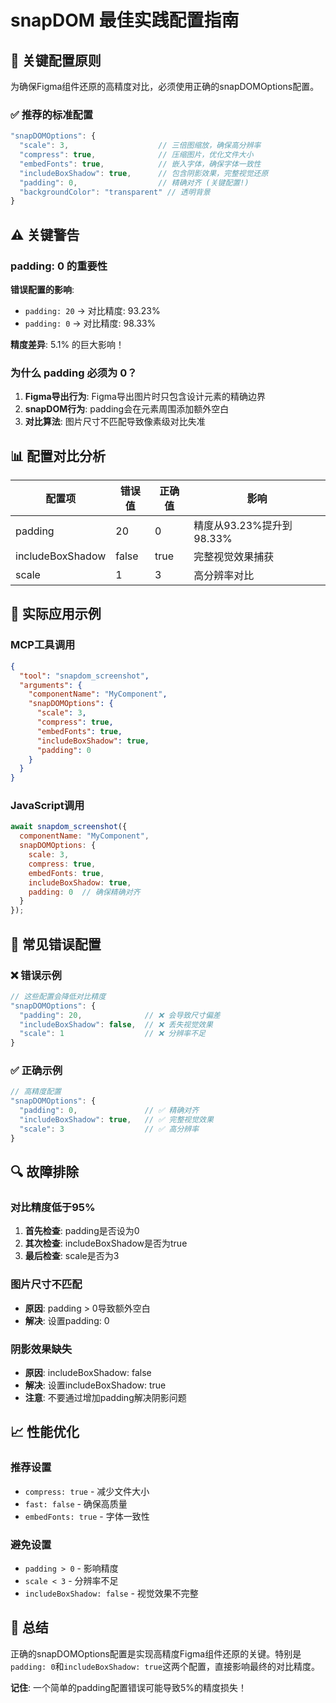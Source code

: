 # snapDOM 最佳实践配置指南

## 🎯 关键配置原则

为确保Figma组件还原的高精度对比，必须使用正确的snapDOMOptions配置。

### ✅ 推荐的标准配置

```javascript
"snapDOMOptions": {
  "scale": 3,                    // 三倍图缩放，确保高分辨率
  "compress": true,              // 压缩图片，优化文件大小
  "embedFonts": true,            // 嵌入字体，确保字体一致性
  "includeBoxShadow": true,      // 包含阴影效果，完整视觉还原
  "padding": 0,                  // 精确对齐 (关键配置!)
  "backgroundColor": "transparent" // 透明背景
}
```

## ⚠️ 关键警告

### padding: 0 的重要性

**错误配置的影响**:
- `padding: 20` → 对比精度: 93.23%
- `padding: 0` → 对比精度: 98.33%

**精度差异**: 5.1% 的巨大影响！

### 为什么 padding 必须为 0？

1. **Figma导出行为**: Figma导出图片时只包含设计元素的精确边界
2. **snapDOM行为**: padding会在元素周围添加额外空白
3. **对比算法**: 图片尺寸不匹配导致像素级对比失准

## 📊 配置对比分析

| 配置项 | 错误值 | 正确值 | 影响 |
|--------|--------|--------|------|
| padding | 20 | 0 | 精度从93.23%提升到98.33% |
| includeBoxShadow | false | true | 完整视觉效果捕获 |
| scale | 1 | 3 | 高分辨率对比 |

## 🔧 实际应用示例

### MCP工具调用
```json
{
  "tool": "snapdom_screenshot",
  "arguments": {
    "componentName": "MyComponent",
    "snapDOMOptions": {
      "scale": 3,
      "compress": true,
      "embedFonts": true,
      "includeBoxShadow": true,
      "padding": 0
    }
  }
}
```

### JavaScript调用
```javascript
await snapdom_screenshot({
  componentName: "MyComponent",
  snapDOMOptions: {
    scale: 3,
    compress: true,
    embedFonts: true,
    includeBoxShadow: true,
    padding: 0  // 确保精确对齐
  }
});
```

## 🚫 常见错误配置

### ❌ 错误示例
```javascript
// 这些配置会降低对比精度
"snapDOMOptions": {
  "padding": 20,              // ❌ 会导致尺寸偏差
  "includeBoxShadow": false,  // ❌ 丢失视觉效果
  "scale": 1                  // ❌ 分辨率不足
}
```

### ✅ 正确示例
```javascript
// 高精度配置
"snapDOMOptions": {
  "padding": 0,               // ✅ 精确对齐
  "includeBoxShadow": true,   // ✅ 完整视觉效果
  "scale": 3                  // ✅ 高分辨率
}
```

## 🔍 故障排除

### 对比精度低于95%
1. **首先检查**: padding是否设为0
2. **其次检查**: includeBoxShadow是否为true
3. **最后检查**: scale是否为3

### 图片尺寸不匹配
- **原因**: padding > 0导致额外空白
- **解决**: 设置padding: 0

### 阴影效果缺失
- **原因**: includeBoxShadow: false
- **解决**: 设置includeBoxShadow: true
- **注意**: 不要通过增加padding解决阴影问题

## 📈 性能优化

### 推荐设置
- `compress: true` - 减少文件大小
- `fast: false` - 确保高质量
- `embedFonts: true` - 字体一致性

### 避免设置
- `padding > 0` - 影响精度
- `scale < 3` - 分辨率不足
- `includeBoxShadow: false` - 视觉效果不完整

## 🎯 总结

正确的snapDOMOptions配置是实现高精度Figma组件还原的关键。特别是`padding: 0`和`includeBoxShadow: true`这两个配置，直接影响最终的对比精度。

**记住**: 一个简单的padding配置错误可能导致5%的精度损失！
